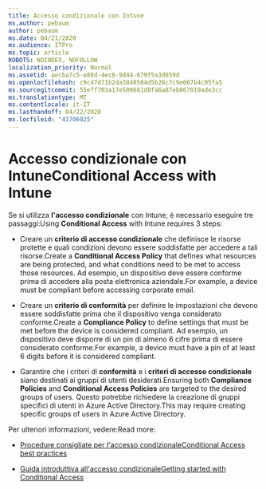 ```yaml
---
title: Accesso condizionale con Intune
ms.author: pebaum
author: pebaum
ms.date: 04/21/2020
ms.audience: ITPro
ms.topic: article
ROBOTS: NOINDEX, NOFOLLOW
localization_priority: Normal
ms.assetid: aecba7c5-e86d-4ec8-9d44-679f5a3d659d
ms.openlocfilehash: c9c47d71b2da3840504d5b28c7c9e067b4c05fa5
ms.sourcegitcommit: 55eff703a17e500681d8fa6a87eb067019ade3cc
ms.translationtype: MT
ms.contentlocale: it-IT
ms.lasthandoff: 04/22/2020
ms.locfileid: "43706025"
---
```

# <a name="conditional-access-with-intune"></a><span data-ttu-id="03e28-102">Accesso condizionale con Intune</span><span class="sxs-lookup"><span data-stu-id="03e28-102">Conditional Access with Intune</span></span>

<span data-ttu-id="03e28-103">Se si utilizza **l'accesso condizionale** con Intune, è necessario eseguire tre passaggi:</span><span class="sxs-lookup"><span data-stu-id="03e28-103">Using **Conditional Access** with Intune requires 3 steps:</span></span> 
  
- <span data-ttu-id="03e28-104">Creare un **criterio di accesso condizionale** che definisce le risorse protette e quali condizioni devono essere soddisfatte per accedere a tali risorse.</span><span class="sxs-lookup"><span data-stu-id="03e28-104">Create a **Conditional Access Policy** that defines what resources are being protected, and what conditions need to be met to access those resources.</span></span> <span data-ttu-id="03e28-105">Ad esempio, un dispositivo deve essere conforme prima di accedere alla posta elettronica aziendale.</span><span class="sxs-lookup"><span data-stu-id="03e28-105">For example, a device must be compliant before accessing corporate email.</span></span> 
    
- <span data-ttu-id="03e28-106">Creare un **criterio di conformità** per definire le impostazioni che devono essere soddisfatte prima che il dispositivo venga considerato conforme.</span><span class="sxs-lookup"><span data-stu-id="03e28-106">Create a **Compliance Policy** to define settings that must be met before the device is considered compliant.</span></span> <span data-ttu-id="03e28-107">Ad esempio, un dispositivo deve disporre di un pin di almeno 6 cifre prima di essere considerato conforme.</span><span class="sxs-lookup"><span data-stu-id="03e28-107">For example, a device must have a pin of at least 6 digits before it is considered compliant.</span></span> 
    
- <span data-ttu-id="03e28-108">Garantire che i criteri di **conformità** e i **criteri di accesso condizionale** siano destinati ai gruppi di utenti desiderati.</span><span class="sxs-lookup"><span data-stu-id="03e28-108">Ensuring both **Compliance Policies** and **Conditional Access Policies** are targeted to the desired groups of users.</span></span> <span data-ttu-id="03e28-109">Questo potrebbe richiedere la creazione di gruppi specifici di utenti in Azure Active Directory.</span><span class="sxs-lookup"><span data-stu-id="03e28-109">This may require creating specific groups of users in Azure Active Directory.</span></span> 
    
<span data-ttu-id="03e28-110">Per ulteriori informazioni, vedere:</span><span class="sxs-lookup"><span data-stu-id="03e28-110">Read more:</span></span>
  
- [<span data-ttu-id="03e28-111">Procedure consigliate per l'accesso condizionale</span><span class="sxs-lookup"><span data-stu-id="03e28-111">Conditional Access best practices</span></span>](https://docs.microsoft.com/azure/active-directory/conditional-access/best-practices)
    
- [<span data-ttu-id="03e28-112">Guida introduttiva all'accesso condizionale</span><span class="sxs-lookup"><span data-stu-id="03e28-112">Getting started with Conditional Access </span></span>](https://docs.microsoft.com/azure/active-directory/active-directory-conditional-access-azure-portal-get-started)
    

